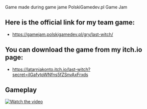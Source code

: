 Game made during game jame PolskiGamedev.pl Game Jam

## Here is the official link for my team game: 
* https://gamejam.polskigamedev.pl/gry/last-witch/

## You can download the game from my itch.io page: 
* https://latarniakonto.itch.io/last-witch?secret=iIGafytpWNfns5fZSnvAxFrxds

## Gameplay
[![Watch the video](https://i.imgur.com/TTf8qjQ.png)](https://www.youtube.com/watch?v=5sEGf7q-Q_M)

